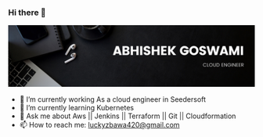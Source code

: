 ### Hi there 👋
![logo](https://github.com/luck-git/luck-git/blob/028f09cd20da1e85718c35a7a47682ccf0f9ccb7/photos/richard%20sanchez(2).png)

- 🔭 I’m currently working As a cloud engineer in Seedersoft
- 🌱 I’m currently learning Kubernetes
- 💬 Ask me about Aws || Jenkins || Terraform || Git || Cloudformation 
- 📫 How to reach me: luckyzbawa420@gmail.com

